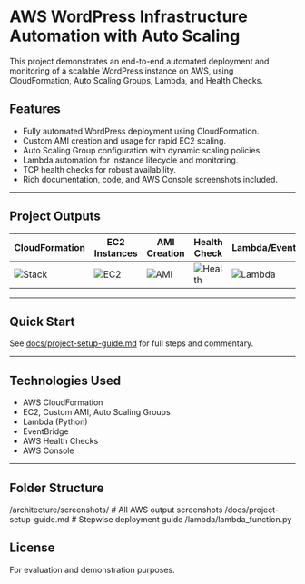 # AWS WordPress Infrastructure Automation with Auto Scaling

This project demonstrates an end-to-end automated deployment and monitoring of a scalable WordPress instance on AWS, using CloudFormation, Auto Scaling Groups, Lambda, and Health Checks.

## Features

- Fully automated WordPress deployment using CloudFormation.
- Custom AMI creation and usage for rapid EC2 scaling.
- Auto Scaling Group configuration with dynamic scaling policies.
- Lambda automation for instance lifecycle and monitoring.
- TCP health checks for robust availability.
- Rich documentation, code, and AWS Console screenshots included.

---

## Project Outputs

| CloudFormation | EC2 Instances   | AMI Creation         | Health Check   | Lambda/Events    |
|---------------|-----------------|----------------------|---------------|------------------|
| ![Stack](architecture/Screenshots/Screenshot-2024-06-06-212604.jpg) | ![EC2](architecture/Screenshots/ec2-instances_1.jpg) | ![AMI](architecture/Screenshots/Screenshot-2024-06-06-212715.jpg) | ![Health](architecture/Screenshots/new-health-check.jpg) | ![Lambda](architecture/Screenshots/auto-start-and-stop-EC2.jpg) |

---

## Quick Start

See [docs/project-setup-guide.md](docs/project-setup-guide.md) for full steps and commentary.

---

## Technologies Used

- AWS CloudFormation
- EC2, Custom AMI, Auto Scaling Groups
- Lambda (Python)
- EventBridge
- AWS Health Checks
- AWS Console

---

## Folder Structure

/architecture/screenshots/ # All AWS output screenshots
/docs/project-setup-guide.md # Stepwise deployment guide
/lambda/lambda_function.py

## License

For evaluation and demonstration purposes.
